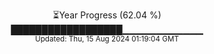 <p align="center">
⏳Year Progress (62.04 %) <br>
██████████████████▁▁▁▁▁▁▁▁▁▁▁▁ <br>
<sub>Updated: Thu, 15 Aug 2024 01:19:04 GMT</sub>
</p>

